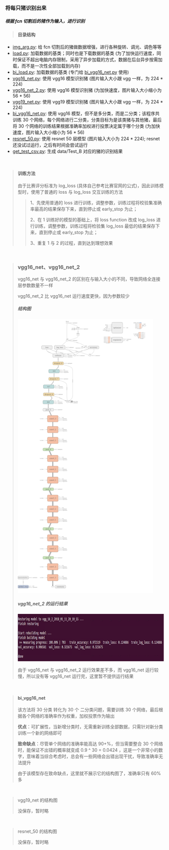 ### 将每只猪识别出来

##### 根据 fcn 切割后的猪作为输入，进行识别

>#### 目录结构
- [img_arg.py](img_arg.py): 给 fcn 切割后的猪做数据增强，进行各种旋转、调光、调色等等
- [load.py](load.py): 加载数据的基类；同时也是下载数据的基类 (为了加快运行速度，同时保证不超出电脑内存限制，采用了异步加载的方式，数据在后台异步按需加载，而不是一次性全部加载到内存)
- [bi_load.py](bi_load.py): 加载数据的基类 (专门给 [bi_vgg16_net.py](bi_vgg16_net.py) 使用)
- [vgg16_net.py](vgg16_net.py): 使用 vgg16 模型识别猪 (图片输入大小跟 vgg 一样，为 224 * 224)
- [vgg16_net_2.py](vgg16_net_2.py): 使用 vgg16 模型识别猪 (为加快速度，图片输入大小缩小为 56 * 56)
- [vgg19_net.py](vgg19_net.py): 使用 vgg19 模型识别猪 (图片输入大小跟 vgg 一样，为 224 * 224)
- [bi_vgg16_net.py](bi_vgg16_net.py): 使用 vgg16 模型，但不是多分类，而是二分类；该程序共训练 30 个网络，每个网络进行二分类，分类目标为是该类猪与其他猪，最后将 30 个网络的训练结果根据准确率加权进行投票决定属于哪个分类 (为加快速度，图片输入大小缩小为 56 * 56)
- [resnet_50.py](resnet_50.py): 使用 resnet 50 层模型 (图片输入大小为 224 * 224); resnet 还没试过运行，之后有时间会尝试运行
- [get_test_csv.py](get_test_csv.py): 生成 data/Test_B 对应的猪的识别结果

<br>

>#### 训练方法
> 由于比赛评分标准为 log_loss (具体自己参考比赛官网的公式)，因此训练模型时，使用了普通的 loss 与 log_loss 交互训练的方法
>
>> 1、先使用普通的 loss 进行训练，调整参数，训练过程将校验集准确率最高的结果保存下来，直到停止或 early_stop 为止；
>>
>> 2、在 1 训练好的模型的基础上，将 loss function 改成 log_loss 进行训练，调整参数，训练过程将检验集 log_loss 最低的结果保存下来，直到停止或 early_stop 为止；
>>
>> 3、重复 1 与 2 的过程，直到达到理想效果

<br>

>### vgg16_net、vgg16_net_2
> vgg16_net 与 vgg16_net_2 的区别在与输入大小的不同，导致网络全连接层参数数量不一样
>
> vgg16_net_2 比 vgg16_net 运行速度更快，因为参数较少
>
>##### 结构图
>
> <img src="../tmp/vgg16_graph.png" alt="vgg16 的结构图" height="870" width="430">
>
>##### vgg16_net_2 的运行结果
>
> <img src="../tmp/classify_vgg16_2_cmd.png" alt="vgg16的运行结果图" height="150" width="660">
>
> 由于 vgg16_net 与 vgg16_net_2 运行效果差不多，而 vgg16_net 运行较慢，所以没有等 vgg16_net 运行完，这里暂不提供运行结果

<br>

>#### bi_vgg16_net
> 该方法将 30 分类 转化为 30 个 二分类问题，需要训练 30 个网络，最后根据各个网络的准确率作为权重，加权投票作为输出
>
> <strong>优点</strong>：可扩展性，当新增分类时，无需重新训练全部数据，只需针对新分类训练一个新的网络即可
>
> <strong>致命缺点</strong>：尽管单个网络的准确率能高达 90+%，但当需要整合 30 个网络时，能保证不出错的概率就变成 0.9 ^ 30 = 0.0424 ，这是一个非常小的数字，意味着当综合考虑时，总会有一些网络会出错出现干扰，导致准确率无法提升
>
> 由于该模型存在致命缺点，这里就不展示它的结构图了，准确率只有 60% 多

<br>

> vgg19_net 的结构图
>
> 没保存，暂时略

<br>

> resnet_50 的结构图
>
> 没保存，暂时略

